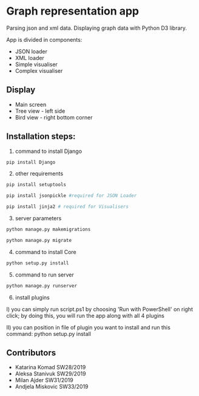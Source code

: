 # Graph representation app

Parsing json and xml data. Displaying graph data with Python D3 library.

App is divided in components:
- JSON loader
- XML loader
- Simple visualiser
- Complex visualiser

## Display
- Main screen
- Tree view - left side
- Bird view - right bottom corner

## Installation steps:

1. command to install Django
```bash
pip install Django
```

2. other requirements
```bash
pip install setuptools 

pip install jsonpickle #required for JSON Loader

pip install jinja2 # required for Visualisers
```
3. server parameters
```bash
python manage.py makemigrations

python manage.py migrate
```
4. command to install Core
```bash
python setup.py install
```
5. command to run server
```bash
python manage.py runserver
```
6. install plugins

 I) you can simply run script.ps1 by choosing 'Run with PowerShell' on right click;
	by doing this, you will run the app along with all 4 plugins 
	
II) you can position in file of plugin you want to install and run this command:
	python setup.py install

## Contributors
- Katarina Komad SW28/2019
- Aleksa Stanivuk SW29/2019
- Milan Ajder SW31/2019
- Andjela Miskovic SW33/2019
